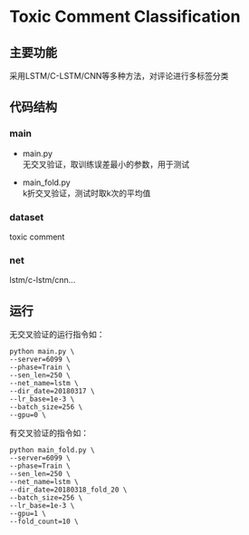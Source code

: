 # Toxic Comment Classification

## 主要功能
采用LSTM/C-LSTM/CNN等多种方法，对评论进行多标签分类

## 代码结构

### main

- main.py  
无交叉验证，取训练误差最小的参数，用于测试  

- main_fold.py  
k折交叉验证，测试时取k次的平均值  

### dataset

toxic comment

### net

lstm/c-lstm/cnn...

## 运行

无交叉验证的运行指令如：
```
python main.py \
--server=6099 \
--phase=Train \
--sen_len=250 \
--net_name=lstm \
--dir_date=20180317 \
--lr_base=1e-3 \
--batch_size=256 \
--gpu=0 \
```

有交叉验证的指令如：
```
python main_fold.py \
--server=6099 \
--phase=Train \
--sen_len=250 \
--net_name=lstm \
--dir_date=20180318_fold_20 \
--batch_size=256 \
--lr_base=1e-3 \
--gpu=1 \
--fold_count=10 \
```